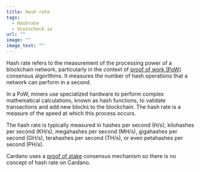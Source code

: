 ```yaml
---
title: Hash rate
tags:
  - Hashrate
  - Vcoincheck.io
url: ""
image: ""
image_text: ""
---
```


Hash rate refers to the measurement of the processing power of a blockchain network, particularly in the context of [proof of work (PoW)](https://www.essentialcardano.io/faq/what-is-proof-of-work-pow) consensus algorithms. It measures the number of hash operations that a network can perform in a second.

In a PoW, miners use specialized hardware to perform complex mathematical calculations, known as hash functions, to validate transactions and add new blocks to the blockchain. The hash rate is a measure of the speed at which this process occurs.

The hash rate is typically measured in hashes per second (H/s), kilohashes per second (KH/s), megahashes per second (MH/s), gigahashes per second (GH/s), terahashes per second (TH/s), or even petahashes per second (PH/s).

Cardano uses a [proof of stake](https://www.essentialcardano.io/faq/what-is-proof-of-stake-pos) consensus mechanism so there is no concept of hash rate on Cardano.

